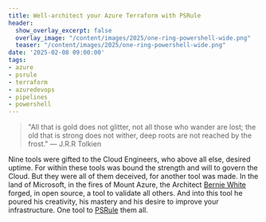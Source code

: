 ```yaml
---
title: Well-architect your Azure Terraform with PSRule
header:
  show_overlay_excerpt: false
  overlay_image: "/content/images/2025/one-ring-powershell-wide.png"
  teaser: "/content/images/2025/one-ring-powershell-wide.png"
date: '2025-02-08 09:00:00'
tags:
- azure
- psrule
- terraform
- azuredevops
- pipelines
- powershell
---
```


> "All that is gold does not glitter, not all those who wander are lost; the old that is strong does not wither, deep roots are not reached by the frost." — J.R.R Tolkien

Nine tools were gifted to the Cloud Engineers, who above all else, desired uptime. For within these tools was bound the strength and will to govern the Cloud. But they were all of them deceived, for another tool was made. In the land of Microsoft, in the fires of Mount Azure, the Architect [Bernie White](https://www.linkedin.com/in/bernie-white/) forged, in open source, a tool to validate all others. And into this tool he poured his creativity, his mastery and his desire to improve your infrastructure. One tool to [PSRule](https://microsoft.github.io/PSRule/v2/) them all.
